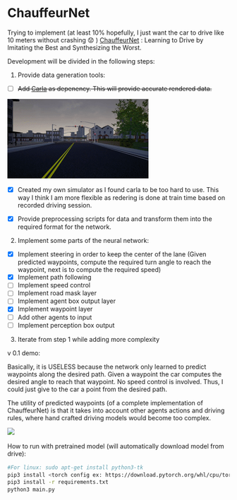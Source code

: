 # ChauffeurNet
Trying to implement (at least 10% hopefully, I just want the car to drive like 10 meters without crashing :worried: ) [ChauffeurNet](https://arxiv.org/pdf/1812.03079.pdf) : Learning to Drive by Imitating the Best and Synthesizing the Worst.

Development will be divided in the following steps:

1. Provide data generation tools:
  - [ ] ~~Add [Carla](https://github.com/carla-simulator/carla) as depenency. This will provide accurate rendered data.~~
  
  ![](assets/carla-sim.gif)
  - [x] Created my own simulator as I found carla to be too hard to use. This way I think I am more flexible as redering is done at train time based on recorded driving session.
  - [x] Provide preprocessing scripts for data and transform them into the required format for the network.
  
  
2. Implement some parts of the neural network:
  - [x] Implement steering in order to keep the center of the lane (Given predicted waypoints, compute the required turn angle to reach the waypoint, next is to compute the required speed)
  - [x] Implement path following
  - [ ] Implement speed control
  - [ ] Implement road mask layer
  - [ ] Implement agent box output layer
  - [x] Implement waypoint layer
  - [ ] Add other agents to input
  - [ ] Implement perception box output
  
3. Iterate from step 1 while adding more complexity

v 0.1 demo:

Basically, it is USELESS because the network only learned to predict waypoints along the desired path.
Given a waypoint the car computes the desired angle to reach that waypoint. No speed control is involved. Thus, I could just give to the car a point from the desired path.

The utility of predicted waypoints (of a complete implementation of ChauffeurNet) is that it takes into account other agents actions and driving rules, where hand crafted driving models would become too complex.

![](assets/first_net.gif)

How to run with pretrained model (will automatically download model from drive):

```bash
#For linux: sudo apt-get install python3-tk 
pip3 install <torch config ex: https://download.pytorch.org/whl/cpu/torch-1.0.0-cp36-cp36m-linux_x86_64.whl>
pip3 install -r requirements.txt
python3 main.py
```
